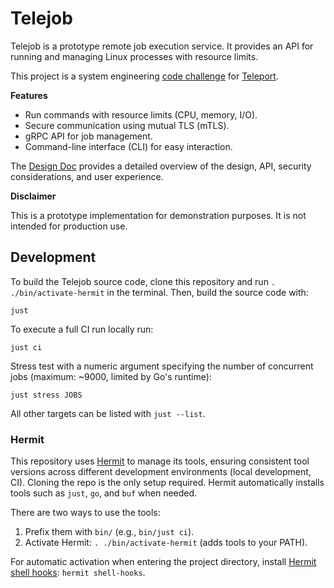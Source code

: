 # Telejob

Telejob is a prototype remote job execution service. It provides an API for
running and managing Linux processes with resource limits.

This project is a system engineering [code challenge] for [Teleport].

**Features**

- Run commands with resource limits (CPU, memory, I/O).
- Secure communication using mutual TLS (mTLS).
- gRPC API for job management.
- Command-line interface (CLI) for easy interaction.

The [Design Doc](docs/design-doc.md) provides a detailed overview of the design,
API, security considerations, and user experience.

**Disclaimer**

This is a prototype implementation for demonstration purposes. It is not
intended for production use.

[code challenge]: https://github.com/gravitational/careers/blob/4a037eaac492f3ae94bf2bdbd6ef1685bd4842e9/challenges/systems/challenge-1.md
[Teleport]: https://goteleport.com/

## Development

To build the Telejob source code, clone this repository and run
`. ./bin/activate-hermit` in the terminal. Then, build the source code with:

    just

To execute a full CI run locally run:

    just ci

Stress test with a numeric argument specifying the number of concurrent jobs
(maximum: ~9000, limited by Go's runtime):

    just stress JOBS

All other targets can be listed with `just --list`.

### Hermit

This repository uses [Hermit] to manage its tools, ensuring consistent tool
versions across different development environments (local development, CI).
Cloning the repo is the only setup required. Hermit automatically installs
tools such as `just`, `go`, and `buf` when needed.

There are two ways to use the tools:

1.  Prefix them with `bin/` (e.g., `bin/just ci`).
2.  Activate Hermit: `. ./bin/activate-hermit` (adds tools to your PATH).

For automatic activation when entering the project directory, install
[Hermit shell hooks]: `hermit shell-hooks`.

[Hermit]: https://cashapp.github.io/hermit
[Hermit shell hooks]: https://cashapp.github.io/hermit/usage/shell/#shell-hooks
